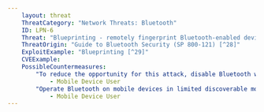 ```yaml
---
    layout: threat
    ThreatCategory: "Network Threats: Bluetooth"
    ID: LPN-6
    Threat: "Blueprinting - remotely fingerprint Bluetooth-enabled devices"
    ThreatOrigin: "Guide to Bluetooth Security (SP 800-121) [^28]"
    ExploitExample: "Blueprinting [^29]"
    CVEExample:
    PossibleCountermeasures:
        "To reduce the opportunity for this attack, disable Bluetooth when that feature is not in use":
            - Mobile Device User
        "Operate Bluetooth on mobile devices in limited discoverable mode only as long as necessary to achieve desired pairing. See Specification of the Bluetooth System ver. 1.0B [^37]":
            - Mobile Device User
---
```

